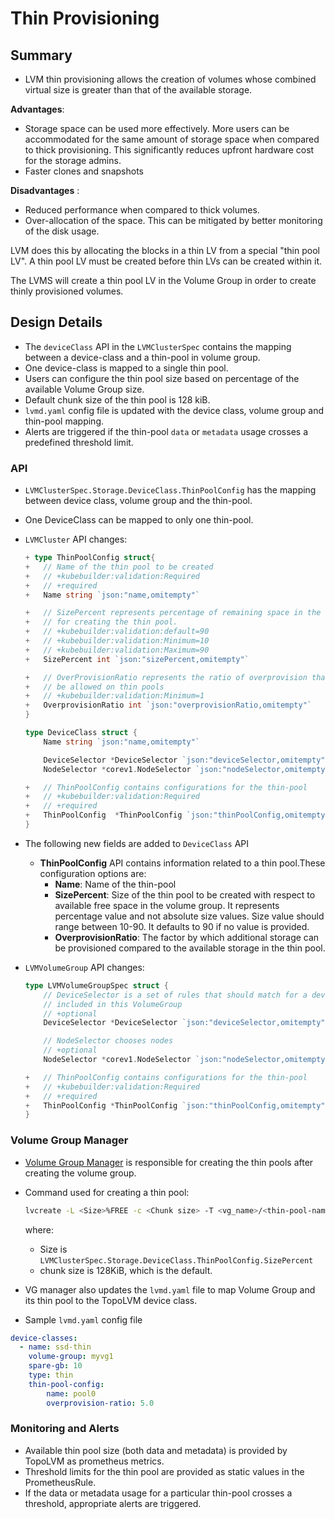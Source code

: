 # Thin Provisioning

## Summary
- LVM thin provisioning allows the creation of volumes whose combined virtual size is greater than that of the available storage.

**Advantages**:
- Storage space can be used more effectively. More users can be accommodated for the same amount of storage space when compared to thick provisioning. This significantly reduces upfront hardware cost for the storage admins.
- Faster clones and snapshots

**Disadvantages** :
- Reduced performance when compared to thick volumes.
- Over-allocation of the space. This can be mitigated by better monitoring of the disk usage.

LVM does this by allocating the blocks in a thin LV from a special "thin pool LV". A thin pool LV must be created before thin LVs can be created within it.

The LVMS will create a thin pool LV in the Volume Group in order to create thinly provisioned volumes.

## Design Details

- The `deviceClass` API in the `LVMClusterSpec` contains the mapping between a device-class and a thin-pool in volume group.
- One device-class is mapped to a single thin pool.
- Users can configure the thin pool size based on percentage of the available Volume Group size.
- Default chunk size of the thin pool is 128 kiB.
- `lvmd.yaml` config file is updated with the device class, volume group and thin-pool mapping.
- Alerts are triggered if the thin-pool `data` or `metadata` usage crosses a predefined threshold limit.

### API

- `LVMClusterSpec.Storage.DeviceClass.ThinPoolConfig` has the mapping between device class, volume group and the thin-pool.
- One DeviceClass can be mapped to only one thin-pool.

- `LVMCluster` API changes:
    ```go
    + type ThinPoolConfig struct{
    +   // Name of the thin pool to be created
    +   // +kubebuilder:validation:Required
    +   // +required
    +   Name string `json:"name,omitempty"`
    
    +   // SizePercent represents percentage of remaining space in the volume group that should be used
    +   // for creating the thin pool.
    +   // +kubebuilder:validation:default=90
    +   // +kubebuilder:validation:Minimum=10
    +   // +kubebuilder:validation:Maximum=90
    +   SizePercent int `json:"sizePercent,omitempty"`
    
    +   // OverProvisionRatio represents the ratio of overprovision that can
    +   // be allowed on thin pools
    +   // +kubebuilder:validation:Minimum=1
    +   OverprovisionRatio int `json:"overprovisionRatio,omitempty"`
    }
    
    type DeviceClass struct {
        Name string `json:"name,omitempty"`
    
        DeviceSelector *DeviceSelector `json:"deviceSelector,omitempty"`
        NodeSelector *corev1.NodeSelector `json:"nodeSelector,omitempty"`
    
    +   // ThinPoolConfig contains configurations for the thin-pool
    +   // +kubebuilder:validation:Required
    +   // +required
    +   ThinPoolConfig  *ThinPoolConfig `json:"thinPoolConfig,omitempty"`
    }
    ```

- The following new fields are added to `DeviceClass` API
    - **ThinPoolConfig** API contains information related to a thin pool.These configuration options are:
        - **Name**: Name of the thin-pool
        - **SizePercent**: Size of the thin pool to be created with respect to available free space in the volume group. It represents percentage value and not absolute size values. Size value should range between 10-90. It defaults to 90 if no value is provided.
        - **OverprovisionRatio**: The factor by which additional storage can be provisioned compared to the available storage in the thin pool.

- `LVMVolumeGroup` API changes:
    
    ```go
    type LVMVolumeGroupSpec struct {
        // DeviceSelector is a set of rules that should match for a device to be
        // included in this VolumeGroup
        // +optional
        DeviceSelector *DeviceSelector `json:"deviceSelector,omitempty"`
    
        // NodeSelector chooses nodes
        // +optional
        NodeSelector *corev1.NodeSelector `json:"nodeSelector,omitempty"`
    
    +   // ThinPoolConfig contains configurations for the thin-pool
    +   // +kubebuilder:validation:Required
    +   // +required
    +   ThinPoolConfig *ThinPoolConfig `json:"thinPoolConfig,omitempty"`
    }
    ```

### Volume Group Manager
- [Volume Group Manager](vg-manager.md) is responsible for creating the thin pools after creating the volume group.
- Command used for creating a thin pool:
    
    ```bash
    lvcreate -L <Size>%FREE -c <Chunk size> -T <vg_name>/<thin-pool-name>
    ```
  
    where:
    - Size is `LVMClusterSpec.Storage.DeviceClass.ThinPoolConfig.SizePercent`
    - chunk size is 128KiB, which is the default.

- VG manager also updates the `lvmd.yaml` file to map Volume Group and its thin pool to the TopoLVM device class.
- Sample `lvmd.yaml` config file

```yaml
device-classes:
  - name: ssd-thin
    volume-group: myvg1
    spare-gb: 10
    type: thin
    thin-pool-config:
        name: pool0
        overprovision-ratio: 5.0
```

### Monitoring and Alerts
- Available thin pool size (both data and metadata) is provided by TopoLVM as prometheus metrics.
- Threshold limits for the thin pool are provided as static values in the PrometheusRule.
- If the data or metadata usage for a particular thin-pool crosses a threshold, appropriate alerts are triggered.
